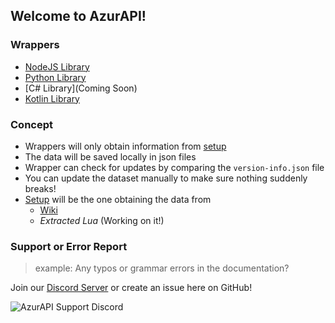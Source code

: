 ## Welcome to AzurAPI!

### Wrappers

- [NodeJS Library](https://www.npmjs.com/package/@azurapi/azurapi)
- [Python Library](https://github.com/AzurAPI/azurapi-py)
- [C# Library](Coming Soon)
- [Kotlin Library](https://github.com/AzurAPI/AzurApi-Kotlin)

### Concept

- Wrappers will only obtain information from [setup](https://github.com/AzurAPI/azurapi-js-setup)
- The data will be saved locally in json files
- Wrapper can check for updates by comparing the `version-info.json` file
- You can update the dataset manually to make sure nothing suddenly breaks!
- [Setup](https://github.com/AzurAPI/azurapi-js-setup) will be the one obtaining the data from
  - [Wiki](https://azurlane.koumakan.jp)
  - _Extracted Lua_ (Working on it!)

### Support or Error Report

> example: Any typos or grammar errors in the documentation?

Join our [Discord Server](http://discord.gg/aAEdys8) or create an issue here on GitHub!<br>

![AzurAPI Support Discord](https://discordapp.com/api/guilds/648206344729526272/widget.png?style=banner2)
